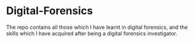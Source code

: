 # Digital-Forensics
The repo contains all those which I have learnt in digital forensics, and the skills which I have acquired after being a digital forensics investigator.
